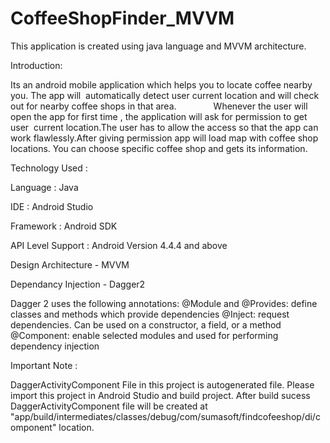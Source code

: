 # CoffeeShopFinder_MVVM
This application is created using java language and MVVM architecture.


Introduction:
 
 
Its an android mobile application which helps you to locate coffee nearby you. The app will  automatically detect user current location and will check out for nearby coffee shops in that area.
              
Whenever the user will open the app for first time , the application will ask for permission to get user  current location.The user has to allow the access so that the app can work flawlessly.After giving permission app will load map with coffee shop locations. You can choose specific coffee shop and gets its information.

Technology Used :
		
Language : Java 

IDE : Android Studio

Framework : Android SDK

API Level Support : Android Version 4.4.4 and above 

Design Architecture - MVVM

Dependancy Injection - Dagger2



Dagger 2 uses the following annotations:
@Module and @Provides: define classes and methods which provide dependencies
@Inject: request dependencies. Can be used on a constructor, a field, or a method
@Component: enable selected modules and used for performing dependency injection


Important Note : 

DaggerActivityComponent File in this project is autogenerated file. Please import this project in Android Studio and build project. After build sucess DaggerActivityComponent file will be created at "app/build/intermediates/classes/debug/com/sumasoft/findcofeeshop/di/component" location.

           
